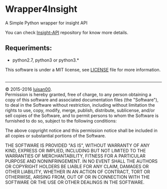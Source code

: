 # Wrapper4Insight
A Simple Python wrapper for insight API

You can check <a href="https://github.com/bitpay/insight-api">Insight-API</a> repository for know more details.
## Requeriments:
 - python2.7, python3 or python3.*

This software is under a MIT license,
see <a href="https://github.com/luisan00/Wrapper4Insight/blob/master/LICENSE">LICENSE</a> file for more information.
<br/>
<br/>
<hr>
© 2015-2016 <a href="https://github.com/luisan00">luisan00</a>.
<br/>
Permission is hereby granted, free of charge, to any person obtaining a copy
of this software and associated documentation files (the "Software"), to deal
in the Software without restriction, including without limitation the rights
to use, copy, modify, merge, publish, distribute, sublicense, and/or sell
copies of the Software, and to permit persons to whom the Software is
furnished to do so, subject to the following conditions:

The above copyright notice and this permission notice shall be included in all
copies or substantial portions of the Software.

THE SOFTWARE IS PROVIDED "AS IS", WITHOUT WARRANTY OF ANY KIND, EXPRESS OR
IMPLIED, INCLUDING BUT NOT LIMITED TO THE WARRANTIES OF MERCHANTABILITY,
FITNESS FOR A PARTICULAR PURPOSE AND NONINFRINGEMENT. IN NO EVENT SHALL THE
AUTHORS OR COPYRIGHT HOLDERS BE LIABLE FOR ANY CLAIM, DAMAGES OR OTHER
LIABILITY, WHETHER IN AN ACTION OF CONTRACT, TORT OR OTHERWISE, ARISING FROM,
OUT OF OR IN CONNECTION WITH THE SOFTWARE OR THE USE OR OTHER DEALINGS IN THE
SOFTWARE.


